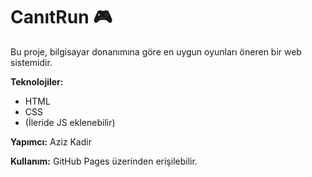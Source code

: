 # CanıtRun 🎮

Bu proje, bilgisayar donanımına göre en uygun oyunları öneren bir web sistemidir.

**Teknolojiler:**
- HTML
- CSS
- (İleride JS eklenebilir)

**Yapımcı:** Aziz Kadir

**Kullanım:** GitHub Pages üzerinden erişilebilir.
